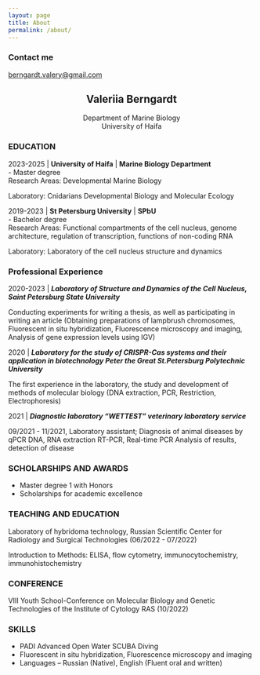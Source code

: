 ```yaml
---
layout: page
title: About
permalink: /about/
---
```



 





### Contact me

berngardt.valery@gmail.com


## <center>Valeriia Berngardt</center>
<center>Department of Marine Biology</center>
<center>University of Haifa</center>



### EDUCATION
2023-2025 | **University of Haifa** | **Marine Biology Department**   
	- Master degree  
Research Areas: Developmental Marine Biology 

Laboratory: Cnidarians Developmental Biology and Molecular Ecology
		  
		  
2019-2023 | **St Petersburg University** | **SPbU**   
	- Bachelor degree    
Research Areas: Functional compartments of the cell nucleus, genome architecture, regulation of transcription, functions of non-coding RNA	

Laboratory: Laboratory of the cell nucleus structure and dynamics
		
  
### Professional Experience
2020-2023 | ***Laboratory of Structure and Dynamics of the
Cell Nucleus, Saint Petersburg State University***
		
Сonducting experiments for writing a thesis, as well as participating in writing an article
(Obtaining preparations of lampbrush chromosomes,
Fluorescent in situ hybridization,
Fluorescence microscopy and imaging,
Analysis of gene expression levels using IGV)

2020 | ***Laboratory for the study of CRISPR-Cas
systems and their application in
biotechnology
Peter the Great St.Petersburg Polytechnic
University***

The first experience in the laboratory, the study and development of methods of molecular biology
(DNA extraction,
PCR,
Restriction,
Electrophoresis)
	
2021 | ***Diagnostic laboratory
“WETTEST” veterinary laboratory service***

09/2021 - 11/2021, Laboratory assistant; Diagnosis of animal diseases by qPCR
DNA, RNA extraction
RT-PCR, Real-time PCR
Analysis of results, detection of disease


	   
### SCHOLARSHIPS AND AWARDS
- Master degree 1  with Honors   
- Scholarships for academic excellence 
   

### TEACHING AND EDUCATION
Laboratory of hybridoma technology, Russian Scientific
Center for Radiology and Surgical Technologies
(06/2022 - 07/2022)

Introduction to Methods: ELISA, flow cytometry, immunocytochemistry,
immunohistochemistry  

### CONFERENCE
VIII Youth School-Conference on Molecular Biology and
Genetic Technologies of the Institute of Cytology RAS
(10/2022)

### SKILLS 
- PADI Advanced Open Water SCUBA Diving
- Fluorescent in situ hybridization, Fluorescence microscopy and imaging
- Languages – Russian (Native), English (Fluent oral and written)


